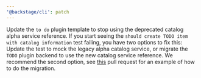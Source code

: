 ```yaml
---
'@backstage/cli': patch
---
```


Update the `to do` plugin template to stop using the deprecated catalog alpha service reference.
If you start seeing the `should create TODO item with catalog information` test failing, you have two options to fix this:
Update the test to mock the legacy alpha catalog service, or migrate the `TODO` plugin backend to use the new catalog service reference.
We recommend the second option, see [this](https://github.com/backstage/backstage/pull/29450/files/267115d0436009443ca68ac84e7dcc646c9c938d#diff-47e01aeb12dd55fab9e697f810be21a8d08d39c37df1b078f6d0894f9bad5a1b) pull request for an example of how to do the migration.
